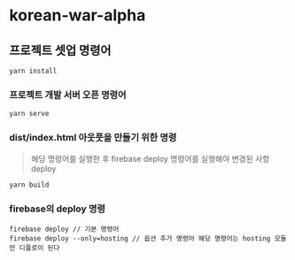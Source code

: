 # korean-war-alpha

## 프로젝트 셋업 명령어
```
yarn install
```

### 프로젝트 개발 서버 오픈 명령어
```
yarn serve
```

### dist/index.html 아웃풋을 만들기 위한 명령
> 해당 명령어를 실행한 후 firebase deploy 명령어를 실행해야 변경된 사항 deploy
```
yarn build
```

### firebase의 deploy 명령
```
firebase deploy // 기본 명령어
firebase deploy --only=hosting // 옵션 추가 명령어 해당 명령어는 hosting 모듈만 디플로이 된다
```
